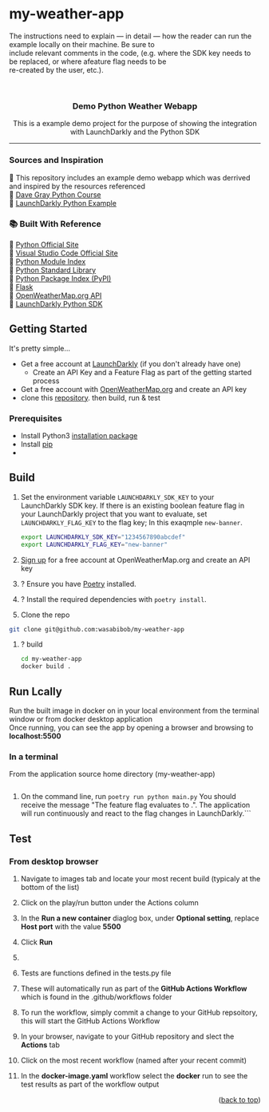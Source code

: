 # my-weather-app
The instructions need to explain — in detail — how the reader can run the example locally on their machine. Be sure to\
include relevant comments in the code, (e.g. where the SDK key needs to be replaced, or where afeature flag needs to be\
re-created by the user, etc.).

<a id="readme-top"></a>

<br />
<div align="center">
<h3 align="center">Demo Python Weather Webapp</h3>

  <p align="center">
    This is a example demo project for the purpose of showing the integration with LaunchDarkly and the Python SDK
    <br />
  </p>
</div>

---

### Sources and Inspiration
🚀 This repository includes an example demo webapp which was derrived and inspired by the resources referenced\
🔗 [Dave Gray Python Course](https://github.com/gitdagray/python-course/)\
🔗 [LaunchDarkly Python Example](https://github.com/launchdarkly/hello-python)

### 📚 Built With Reference
🔗 [Python Official Site](https://www.python.org/)\
🔗 [Visual Studio Code Official Site](https://code.visualstudio.com/)\
🔗 [Python Module Index](https://docs.python.org/3/py-modindex)\
🔗 [Python Standard Library](https://docs.python.org/3/library/ind)\
🔗 [Python Package Index (PyPI)](https://pypi.org/)\
🔗 [Flask](https://flask.palletsprojects.com/)\
🔗 [OpenWeatherMap.org API](https://openweathermap.org/)\
🔗 [LaunchDarkly Python SDK](https://docs.launchdarkly.com/sdk/server-side/python)

<!-- GETTING STARTED -->
## Getting Started

It's pretty simple... 
* Get a free account at [LaunchDarkly](https://docs.launchdarkly.com/home/getting-started) (if you don't already have one)
  * Create an API Key and a Feature Flag as part of the getting started process
* Get a free account with [OpenWeatherMap.org](https://openweathermap.org) and create an API key
* clone this [repository](https://github.com/wasabibob/my-weather-app). then build, run & test

### Prerequisites

* Install Python3 [installation package](https://www.python.org/downloads/)
* Install [pip](https://docs.docker.com/get-started/)
* 


## Build

1. Set the environment variable `LAUNCHDARKLY_SDK_KEY` to your LaunchDarkly SDK key. If there is an existing boolean feature flag in your LaunchDarkly project that you want to evaluate, set `LAUNCHDARKLY_FLAG_KEY` to the flag key; In this exaqmple `new-banner`.

    ```bash
    export LAUNCHDARKLY_SDK_KEY="1234567890abcdef"
    export LAUNCHDARKLY_FLAG_KEY="new-banner"
    ```
1. [Sign up](https://openweathermap.org/appid#signup) for a free account at OpenWeatherMap.org and create an API key
1. ? Ensure you have [Poetry](https://python-poetry.org/) installed.
1. ? Install the required dependencies with `poetry install`.

1.  Clone the repo
   ```bash
   git clone git@github.com:wasabibob/my-weather-app
   ```
1. ? build
   ```bash
   cd my-weather-app
   docker build .
   ```   

    
   
## Run Lcally

Run the built image in docker on in your local environment from the terminal window or from docker desktop application\
Once running, you can see the app by opening a browser and browsing to **localhost:5500**

### In a terminal

From the application source home directory (my-weather-app)
```python3 weather.py
   ```
1. On the command line, run `poetry run python main.py`
You should receive the message "The <flagKey> feature flag evaluates to <flagValue>.". The application will run continuously and react to the flag changes in LaunchDarkly.```


## Test

### From desktop browser

1. Navigate to images tab and locate your most recent build (typicaly at the bottom of the list)
2. Click on the play/run button under the Actions column
3. In the **Run a new container** diaglog box, under **Optional setting**, replace **Host port** with the value **5500**
4. Click **Run**

5. 
1. Tests are functions defined in the tests.py file
2. These will automatically run as part of the **GitHub Actions Workflow** which is found in the .github/workflows folder
3. To run the workflow, simply commit a change to your GitHub repsoitory, this will start the GitHub Actions Workflow
4. In your browser, navigate to your GitHub repository and slect the **Actions** tab
5. Click on the most recent workflow (named after your recent commit)
6. In the **docker-image.yaml** workflow select the **docker** run to see the test results as part of the workflow output


<p align="right">(<a href="#readme-top">back to top</a>)</p>


